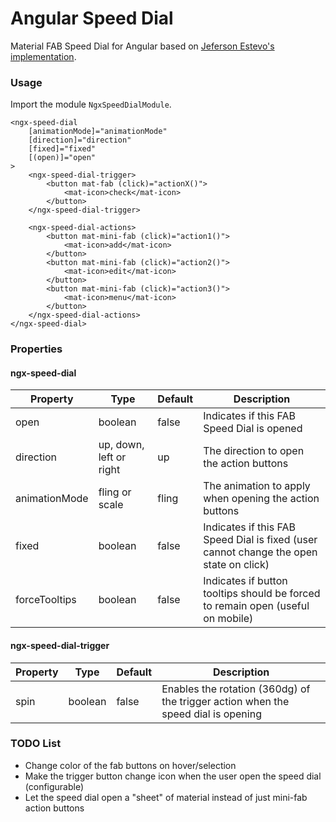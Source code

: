 # Angular Speed Dial

Material FAB Speed Dial for Angular based on
[Jeferson Estevo's implementation](https://github.com/jefersonestevo/angular-smd/tree/master/src/app/shared/component/smat-fab-speed-dial).

### Usage

Import the module `NgxSpeedDialModule`.

    <ngx-speed-dial
        [animationMode]="animationMode"
        [direction]="direction"
        [fixed]="fixed"
        [(open)]="open"
    >
        <ngx-speed-dial-trigger>
            <button mat-fab (click)="actionX()">
                <mat-icon>check</mat-icon>
            </button>
        </ngx-speed-dial-trigger>

        <ngx-speed-dial-actions>
            <button mat-mini-fab (click)="action1()">
                <mat-icon>add</mat-icon>
            </button>
            <button mat-mini-fab (click)="action2()">
                <mat-icon>edit</mat-icon>
            </button>
            <button mat-mini-fab (click)="action3()">
                <mat-icon>menu</mat-icon>
            </button>
        </ngx-speed-dial-actions>
    </ngx-speed-dial>

### Properties

#### ngx-speed-dial

| Property      | Type                    | Default | Description                                                                            |
| ------------- | ----------------------- | ------- | -------------------------------------------------------------------------------------- |
| open          | boolean                 | false   | Indicates if this FAB Speed Dial is opened                                             |
| direction     | up, down, left or right | up      | The direction to open the action buttons                                               |
| animationMode | fling or scale          | fling   | The animation to apply when opening the action buttons                                 |
| fixed         | boolean                 | false   | Indicates if this FAB Speed Dial is fixed (user cannot change the open state on click) |
| forceTooltips | boolean                 | false   | Indicates if button tooltips should be forced to remain open (useful on mobile)        |

#### ngx-speed-dial-trigger

| Property | Type    | Default | Description                                                                       |
| -------- | ------- | ------- | --------------------------------------------------------------------------------- |
| spin     | boolean | false   | Enables the rotation (360dg) of the trigger action when the speed dial is opening |

### TODO List

-   Change color of the fab buttons on hover/selection
-   Make the trigger button change icon when the user open the speed dial
    (configurable)
-   Let the speed dial open a "sheet" of material instead of just mini-fab
    action buttons
